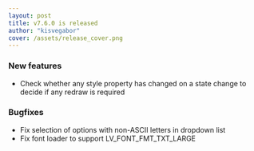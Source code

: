 ```yaml
---
layout: post
title: v7.6.0 is released
author: "kisvegabor"
cover: /assets/release_cover.png
---
```



### New features
- Check whether any style property has changed on a state change to decide if any redraw is required

### Bugfixes
- Fix selection of options with non-ASCII letters in dropdown list 
- Fix font loader to support LV_FONT_FMT_TXT_LARGE

